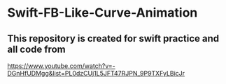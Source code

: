 # Swift-FB-Like-Curve-Animation

## This repository is created for swift practice and all code from
https://www.youtube.com/watch?v=-DGnHfUDMgg&list=PL0dzCUj1L5JFT47RJPN_9P9TXFyLBicJr
